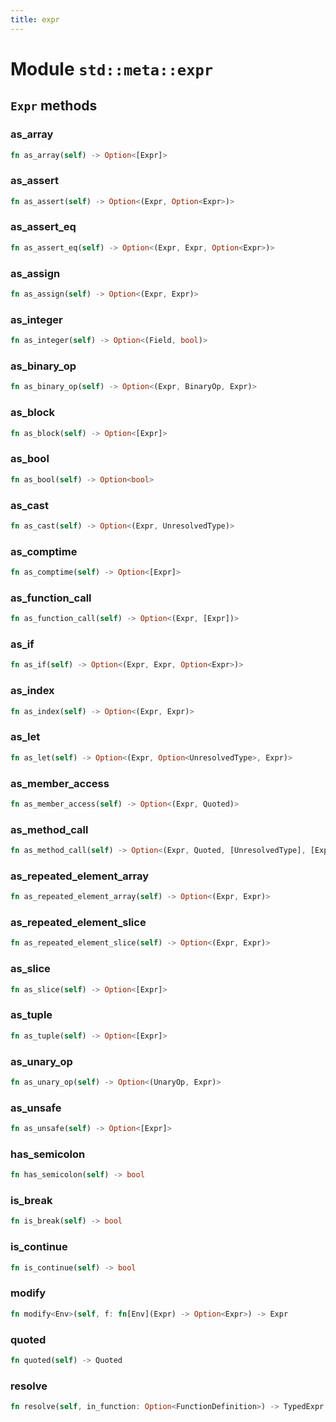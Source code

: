 ```yaml
---
title: expr
---
```


# Module `std::meta::expr`

## `Expr` methods

### as_array

```rust
fn as_array(self) -> Option<[Expr]>
```

### as_assert

```rust
fn as_assert(self) -> Option<(Expr, Option<Expr>)>
```

### as_assert_eq

```rust
fn as_assert_eq(self) -> Option<(Expr, Expr, Option<Expr>)>
```

### as_assign

```rust
fn as_assign(self) -> Option<(Expr, Expr)>
```

### as_integer

```rust
fn as_integer(self) -> Option<(Field, bool)>
```

### as_binary_op

```rust
fn as_binary_op(self) -> Option<(Expr, BinaryOp, Expr)>
```

### as_block

```rust
fn as_block(self) -> Option<[Expr]>
```

### as_bool

```rust
fn as_bool(self) -> Option<bool>
```

### as_cast

```rust
fn as_cast(self) -> Option<(Expr, UnresolvedType)>
```

### as_comptime

```rust
fn as_comptime(self) -> Option<[Expr]>
```

### as_function_call

```rust
fn as_function_call(self) -> Option<(Expr, [Expr])>
```

### as_if

```rust
fn as_if(self) -> Option<(Expr, Expr, Option<Expr>)>
```

### as_index

```rust
fn as_index(self) -> Option<(Expr, Expr)>
```

### as_let

```rust
fn as_let(self) -> Option<(Expr, Option<UnresolvedType>, Expr)>
```

### as_member_access

```rust
fn as_member_access(self) -> Option<(Expr, Quoted)>
```

### as_method_call

```rust
fn as_method_call(self) -> Option<(Expr, Quoted, [UnresolvedType], [Expr])>
```

### as_repeated_element_array

```rust
fn as_repeated_element_array(self) -> Option<(Expr, Expr)>
```

### as_repeated_element_slice

```rust
fn as_repeated_element_slice(self) -> Option<(Expr, Expr)>
```

### as_slice

```rust
fn as_slice(self) -> Option<[Expr]>
```

### as_tuple

```rust
fn as_tuple(self) -> Option<[Expr]>
```

### as_unary_op

```rust
fn as_unary_op(self) -> Option<(UnaryOp, Expr)>
```

### as_unsafe

```rust
fn as_unsafe(self) -> Option<[Expr]>
```

### has_semicolon

```rust
fn has_semicolon(self) -> bool
```

### is_break

```rust
fn is_break(self) -> bool
```

### is_continue

```rust
fn is_continue(self) -> bool
```

### modify

```rust
fn modify<Env>(self, f: fn[Env](Expr) -> Option<Expr>) -> Expr
```

### quoted

```rust
fn quoted(self) -> Quoted
```

### resolve

```rust
fn resolve(self, in_function: Option<FunctionDefinition>) -> TypedExpr
```

